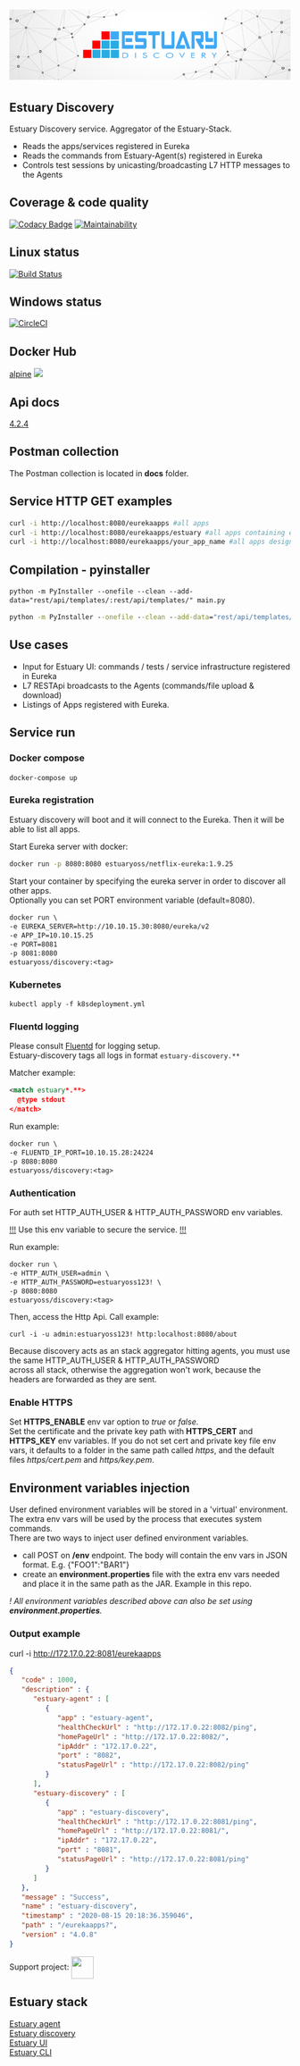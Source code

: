 <h1 align="center"><img src="./docs/images/banner_discovery.png" alt="Testing as a service"></h1>

## Estuary Discovery
Estuary Discovery service. Aggregator of the Estuary-Stack. 
-   Reads the apps/services registered in Eureka  
-   Reads the commands from Estuary-Agent(s) registered in Eureka  
-   Controls test sessions by unicasting/broadcasting L7 HTTP messages to the Agents  

## Coverage & code quality
[![Codacy Badge](https://app.codacy.com/project/badge/Grade/fc69b90ee90546158876e5344d9c2af2)](https://www.codacy.com/gh/estuaryoss/estuary-discovery?utm_source=github.com&amp;utm_medium=referral&amp;utm_content=estuaryoss/estuary-discovery&amp;utm_campaign=Badge_Grade)
[![Maintainability](https://api.codeclimate.com/v1/badges/c0894a0a9785a3fb7afc/maintainability)](https://codeclimate.com/github/estuaryoss/estuary-discovery/maintainability)

## Linux status
[![Build Status](https://travis-ci.com/estuaryoss/estuary-discovery.svg?token=UC9Z5nQSPmb5vK5QLpJh&branch=master)](https://travis-ci.com/estuaryoss/estuary-discovery)

## Windows status
[![CircleCI](https://circleci.com/gh/estuaryoss/estuary-discovery.svg?style=svg)](https://circleci.com/gh/estuaryoss/estuary-discovery)

## Docker Hub
[alpine](https://hub.docker.com/r/estuaryoss/discovery) ![](https://img.shields.io/docker/pulls/estuaryoss/discovery.svg)

## Api docs
[4.2.4](https://app.swaggerhub.com/apis/dinuta/estuary-discovery/4.2.4)

## Postman collection
The Postman collection is located in **docs** folder.

## Service HTTP GET examples
```bash
curl -i http://localhost:8080/eurekaapps #all apps  
curl -i http://localhost:8080/eurekaapps/estuary #all apps containing estuary  
curl -i http://localhost:8080/eurekaapps/your_app_name #all apps designated by your app name  
 ```

## Compilation - pyinstaller

```shell
python -m PyInstaller --onefile --clean --add-data="rest/api/templates/:rest/api/templates/" main.py
```
```cmd
python -m PyInstaller --onefile --clean --add-data="rest/api/templates/;rest/api/templates/" main.py
```

## Use cases
-   Input for Estuary UI: commands / tests / service infrastructure registered in Eureka
-   L7 RESTApi broadcasts to the Agents (commands/file upload & download)  
-   Listings of Apps registered with Eureka.

## Service run

### Docker compose
    docker-compose up
    
### Eureka registration
Estuary discovery will boot and it will connect to the Eureka. Then it will be able to list all apps.

Start Eureka server with docker:
```bash
docker run -p 8080:8080 estuaryoss/netflix-eureka:1.9.25
```

Start your container by specifying the eureka server in order to discover all other apps.  
Optionally you can set PORT environment variable (default=8080).  

    docker run \
    -e EUREKA_SERVER=http://10.10.15.30:8080/eureka/v2
    -e APP_IP=10.10.15.25
    -e PORT=8081
    -p 8081:8080
    estuaryoss/discovery:<tag>
    
### Kubernetes
    kubectl apply -f k8sdeployment.yml

### Fluentd logging
Please consult [Fluentd](https://github.com/fluent/fluentd) for logging setup.  
Estuary-discovery tags all logs in format ```estuary-discovery.**```

Matcher example:  

```xml
<match estuary*.**>
  @type stdout
</match>
```

Run example:

    docker run \
    -e FLUENTD_IP_PORT=10.10.15.28:24224
    -p 8080:8080
    estuaryoss/discovery:<tag>

### Authentication
For auth set HTTP_AUTH_USER & HTTP_AUTH_PASSWORD env variables.  

[!!!]() Use this env variable to secure the service. [!!!]()


Run example:
```shell script
docker run \
-e HTTP_AUTH_USER=admin \
-e HTTP_AUTH_PASSWORD=estuaryoss123! \
-p 8080:8080
estuaryoss/discovery:<tag>
```
Then, access the Http Api. Call example:
```shell script
curl -i -u admin:estuaryoss123! http:localhost:8080/about
```  
Because discovery acts as an stack aggregator hitting agents, you must use the same HTTP_AUTH_USER & HTTP_AUTH_PASSWORD   
across all stack, otherwise the aggregation won't work, because the headers are forwarded as they are sent.    

### Enable HTTPS
Set **HTTPS_ENABLE** env var option to *true* or *false*.    
Set the certificate and the private key path with **HTTPS_CERT** and **HTTPS_KEY** env variables. 
If you do not set cert and private key file env vars, it defaults to a folder in the same path called *https*, and the default files *https/cert.pem* and *https/key.pem*. 

## Environment variables injection
User defined environment variables will be stored in a 'virtual' environment. The extra env vars will be used by the process that executes system commands.  
There are two ways to inject user defined environment variables.    
-   call POST on **/env** endpoint. The body will contain the env vars in JSON format. E.g. {"FOO1":"BAR1"}  
-   create an **environment.properties** file with the extra env vars needed and place it in the same path as the JAR. Example in this repo.  

*! All environment variables described above can also be set using **environment.properties**.*

### Output example
curl -i http://172.17.0.22:8081/eurekaapps
```json
{
   "code" : 1000,
   "description" : {
      "estuary-agent" : [
         {
            "app" : "estuary-agent",
            "healthCheckUrl" : "http://172.17.0.22:8082/ping",
            "homePageUrl" : "http://172.17.0.22:8082/",
            "ipAddr" : "172.17.0.22",
            "port" : "8082",
            "statusPageUrl" : "http://172.17.0.22:8082/ping"
         }
      ],
      "estuary-discovery" : [
         {
            "app" : "estuary-discovery",
            "healthCheckUrl" : "http://172.17.0.22:8081/ping",
            "homePageUrl" : "http://172.17.0.22:8081/",
            "ipAddr" : "172.17.0.22",
            "port" : "8081",
            "statusPageUrl" : "http://172.17.0.22:8081/ping"
         }
      ]
   },
   "message" : "Success",
   "name" : "estuary-discovery",
   "timestamp" : "2020-08-15 20:18:36.359046",
   "path" : "/eurekaapps?",
   "version" : "4.0.8"
}
```

Support project: <a href="https://paypal.me/catalindinuta?locale.x=en_US"><img src="https://lh3.googleusercontent.com/Y2_nyEd0zJftXnlhQrWoweEvAy4RzbpDah_65JGQDKo9zCcBxHVpajYgXWFZcXdKS_o=s180-rw" height="40" width="40" align="center"></a>   

## Estuary stack
[Estuary agent](https://github.com/estuaryoss/estuary-agent)  
[Estuary discovery](https://github.com/estuaryoss/estuary-discovery)  
[Estuary UI](https://github.com/estuaryoss/estuary-ui)  
[Estuary CLI](https://github.com/estuaryoss/estuary-cli)  
